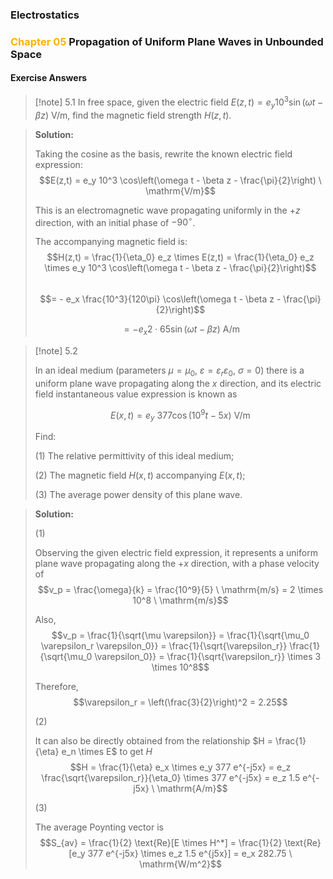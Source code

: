 ### Electrostatics

### <span style="font-weight:bold; color:rgb(255, 177, 10)">Chapter 05</span> Propagation of Uniform Plane Waves in Unbounded Space

#### Exercise Answers

> [!note] 5.1
> In free space, given the electric field $E(z,t) = e_y 10^3 \sin(\omega t - \beta z)$ V/m, find the magnetic field strength $H(z,t)$.

> **Solution:**
>  
> Taking the cosine as the basis, rewrite the known electric field expression:  
> $$E(z,t) = e_y 10^3 \cos\left(\omega t - \beta z - \frac{\pi}{2}\right) \ \mathrm{V/m}$$  
>  
> This is an electromagnetic wave propagating uniformly in the $+z$ direction, with an initial phase of $-90^\circ$.  
>  
> The accompanying magnetic field is:  
> $$H(z,t) = \frac{1}{\eta_0} e_z \times E(z,t) = \frac{1}{\eta_0} e_z \times e_y 10^3 \cos\left(\omega t - \beta z - \frac{\pi}{2}\right)$$  
> $$= - e_x \frac{10^3}{120\pi} \cos\left(\omega t - \beta z - \frac{\pi}{2}\right)$$
>
>$$= - e_x 2 \cdot 65 \sin(\omega t - \beta z) \ \mathrm{A/m}$$

> [!note] 5.2
>
> In an ideal medium (parameters $\mu = \mu_0$, $\varepsilon = \varepsilon_r \varepsilon_0$, $\sigma = 0$) there is a uniform plane wave propagating along the $x$ direction, and its electric field instantaneous value expression is known as  
>
> $$E(x,t) = e_y\ 377 \cos(10^9 t - 5x)\ \mathrm{V/m}$$  
>
> Find:  
>
> (1) The relative permittivity of this ideal medium;  
>
> (2) The magnetic field $H(x,t)$ accompanying $E(x,t)$;  
>
> (3) The average power density of this plane wave.

> **Solution:**
>
>(1)
>
> Observing the given electric field expression, it represents a uniform plane wave propagating along the $+x$ direction, with a phase velocity of  
> $$v_p = \frac{\omega}{k} = \frac{10^9}{5} \ \mathrm{m/s} = 2 \times 10^8 \ \mathrm{m/s}$$  
>
> Also,  
> $$v_p = \frac{1}{\sqrt{\mu \varepsilon}} = \frac{1}{\sqrt{\mu_0 \varepsilon_r \varepsilon_0}} = \frac{1}{\sqrt{\varepsilon_r}} \frac{1}{\sqrt{\mu_0 \varepsilon_0}} = \frac{1}{\sqrt{\varepsilon_r}} \times 3 \times 10^8$$  
>
> Therefore,  
> $$\varepsilon_r = \left(\frac{3}{2}\right)^2 = 2.25$$
>
> (2)
>
> It can also be directly obtained from the relationship $H = \frac{1}{\eta} e_n \times E$ to get $H$  
> $$H = \frac{1}{\eta} e_x \times e_y 377 e^{-j5x} = e_z \frac{\sqrt{\varepsilon_r}}{\eta_0} \times 377 e^{-j5x} = e_z 1.5 e^{-j5x} \ \mathrm{A/m}$$
>
> (3)
>
> The average Poynting vector is  
> $$S_{av} = \frac{1}{2} \text{Re}[E \times H^*] = \frac{1}{2} \text{Re}[e_y 377 e^{-j5x} \times e_z 1.5 e^{j5x}] = e_x 282.75 \ \mathrm{W/m^2}$$
